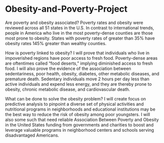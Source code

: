 # Obesity-and-Poverty-Project
Are poverty and obesity associated? 
  Poverty rates and obesity were reviewed across all 51 states in the U.S. In contrast to international trends, people in America who live in the most poverty-dense counties are     those most prone to obesity. States with poverty rates of greater than 35% have obesity rates 145% greater than wealthy counties. 
  
How is poverty linked to obesity? 
  I will prove that individuals who live in impoverished regions have poor access to fresh food. Poverty-dense areas are oftentimes called “food deserts,” implying diminished       access to fresh food. I will also prove the evidence of the association between sedentariness, poor health, obesity, diabetes, other metabolic diseases, and premature death.       Sedentary individuals move 2 hours per day less than active individuals and expend less energy, and they are thereby prone to obesity, chronic metabolic disease, and               cardiovascular death.
  
What can be done to solve the obesity problem? 
  I will create focus on predictive analysis to pinpoint a diverse set of physical activities and nutritional programs in neighborhoods and educational institutions may be the       best way to reduce the risk of obesity among poor youngsters. I will also some such that need reliable Association Between Poverty and Obesity in the United States funding from   governments and charities to boost and leverage valuable programs in neighborhood centers and schools serving disadvantaged Americans. 
